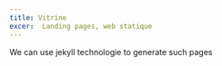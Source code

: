 ```yaml
---
title: Vitrine
excer:  Landing pages, web statique
---
```


We can use jekyll technologie to generate such pages